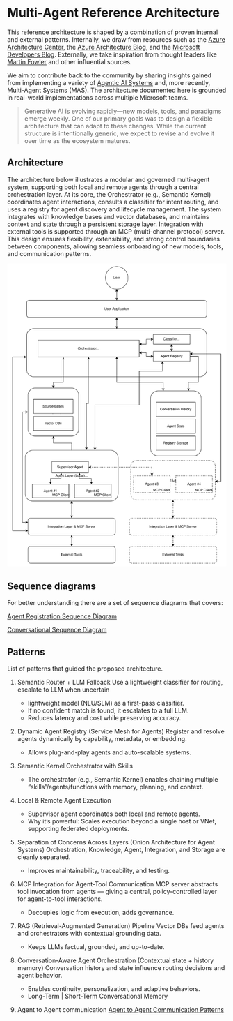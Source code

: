 # Multi-Agent Reference Architecture

This reference architecture is shaped by a combination of proven internal and external patterns. Internally, 
we draw from resources such as the [Azure Architecture Center](https://learn.microsoft.com/en-us/azure/architecture/), 
the [Azure Architecture Blog](https://techcommunity.microsoft.com/category/azure/blog/azurearchitectureblog), 
and the [Microsoft Developers Blog](https://devblogs.microsoft.com/). Externally, we
take inspiration from thought leaders like [Martin Fowler](https://martinfowler.com/architecture/)
and other influential sources.

We aim to contribute back to the community by sharing insights gained from implementing a
variety of [Agentic AI Systems](https://techcommunity.microsoft.com/blog/machinelearningblog/baseline-agentic-ai-systems-architecture/4207137)
and, more recently, Multi-Agent Systems (MAS). The architecture documented here
is grounded in real-world implementations across multiple Microsoft teams.

> Generative AI is evolving rapidly—new models, tools, and paradigms emerge weekly. One
> of our primary goals was to design a flexible architecture that can adapt to these
> changes. While the current structure is intentionally generic, we expect to revise
> and evolve it over time as the ecosystem matures.

## Architecture

The architecture below illustrates a modular and governed multi-agent system, supporting
both local and remote agents through a central orchestration layer. At its core, 
the Orchestrator (e.g., Semantic Kernel) coordinates agent interactions, consults a classifier
for intent routing, and uses a registry for agent discovery and lifecycle management.
The system integrates with knowledge bases and vector databases, and maintains context
and state through a persistent storage layer. Integration with external tools is supported
through an MCP (multi-channel protocol) server. This design ensures flexibility, extensibility, 
and strong control boundaries between components, allowing seamless onboarding
of new models, tools, and communication patterns.

![Architecture Diagram](./docs/Multi-Agent-Architecture.drawio.svg)

## Sequence diagrams

For better understanding there are a set of sequence diagrams that covers:

[Agent Registration Sequence Diagram](./docs/Multi-Agent-AgentRegistration-SequenceDiagram.md)

[Conversational Sequence Diagram](./docs/Multi-Agent-Conversational-SequenceDiagram.md)

## Patterns

List of patterns that guided the proposed architecture.

1. Semantic Router + LLM Fallback
    Use a lightweight classifier for routing, escalate to LLM when uncertain

    -  lightweight model (NLU/SLM) as a first-pass classifier.
    -  If no confident match is found, it escalates to a full LLM.
    -  Reduces latency and cost while preserving accuracy.

2. Dynamic Agent Registry (Service Mesh for Agents)
    Register and resolve agents dynamically by capability, metadata, or embedding.

    - Allows plug-and-play agents and auto-scalable systems.

3. Semantic Kernel Orchestrator with Skills
    - The orchestrator (e.g., Semantic Kernel) enables chaining multiple “skills”/agents/functions with memory, planning, and context.

4. Local & Remote Agent Execution
    - Supervisor agent coordinates both local and remote agents.
    - Why it’s powerful: Scales execution beyond a single host or VNet, supporting federated deployments.

5. Separation of Concerns Across Layers (Onion Architecture for Agent Systems)
    Orchestration, Knowledge, Agent, Integration, and Storage are cleanly separated.

    - Improves maintainability, traceability, and testing.

6. MCP Integration for Agent-Tool Communication
    MCP server abstracts tool invocation from agents — giving a central, policy-controlled layer for agent-to-tool interactions.

    - Decouples logic from execution, adds governance.

7. RAG (Retrieval-Augmented Generation) Pipeline
    Vector DBs feed agents and orchestrators with contextual grounding data.

    - Keeps LLMs factual, grounded, and up-to-date.

8. Conversation-Aware Agent Orchestration (Contextual state + history memory)
    Conversation history and state influence routing decisions and agent behavior.

    - Enables continuity, personalization, and adaptive behaviors.
    - Long-Term | Short-Term Conversational Memory

9. Agent to Agent communication
    [Agent to Agent Communication Patterns](./docs/Multi-Agent-Agent-to-Agent-Patterns-SequenceDiagram.md)
